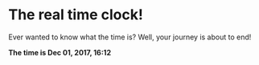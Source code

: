 # The real time clock!

Ever wanted to know what the time is? Well, your journey is about to end!

**The time is Dec 01, 2017, 16:12**